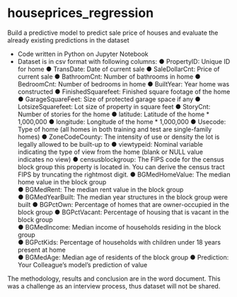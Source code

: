 # houseprices_regression
Build a predictive model to predict sale price of houses and evaluate the already existing predictions in the dataset

- Code written in Python on Jupyter Notebook
- Dataset is in csv format with following columns:
●	PropertyID: Unique ID for home 
●	TransDate: Date of current sale 
●	SaleDollarCnt: Price of current sale 
●	BathroomCnt: Number of bathrooms in home 
●	BedroomCnt: Number of bedrooms in home
●	BuiltYear: Year home was constructed 
●	FinishedSquarefeet: Finished square footage of the home 
●	GarageSquareFeet: Size of protected garage space if any
●	LotsizeSquarefeet: Lot size of property in square feet 
●	StoryCnt: Number of stories for the home 
●	latitude: Latitude of the home * 1,000,000 
●	longitude: Longitude of the home * 1,000,000 
●	Usecode: Type of home (all homes in both training and test are single-family homes) 
●	ZoneCodeCounty: The intensity of use or density the lot is legally allowed to be built-up to
●	viewtypeid: Nominal variable indicating the type of view from the home (blank or NULL value indicates no view)
●	censusblockgroup: The FIPS code for the census block group this property is located in.  You can derive the census tract FIPS by truncating the rightmost digit.
●	BGMedHomeValue: The median home value in the block group      
●	BGMedRent:  The median rent value in the block group           
●	BGMedYearBuilt:  The median year structures in the block group were built
●	BGPctOwn:  Percentage of homes that are owner-occupied in the block group
●	BGPctVacant:  Percentage of housing that is vacant in the block group         
●	BGMedIncome:  Median income of households residing in the block group         
●	BGPctKids:  Percentage of households with children under 18 years present at home          
●	BGMedAge:  Median age of residents of the block group
●	Prediction: Your Colleague’s model’s prediction of value

The methodology, results and conclusion are in the word document. This was a challenge as an interview process, thus dataset will not be shared. 
